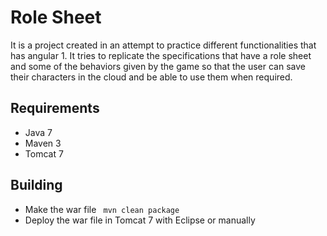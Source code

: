 # Role Sheet

It is a project created in an attempt to practice different functionalities that has angular 1.
It tries to replicate the specifications that have a role sheet and some of the behaviors given 
by the game so that the user can save their characters in the cloud and be able to use them when required.

Requirements
------------
- Java 7
- Maven 3
- Tomcat 7

Building
--------
- Make the war file <code> mvn clean package </code>
- Deploy the war file in Tomcat 7 with Eclipse or manually
